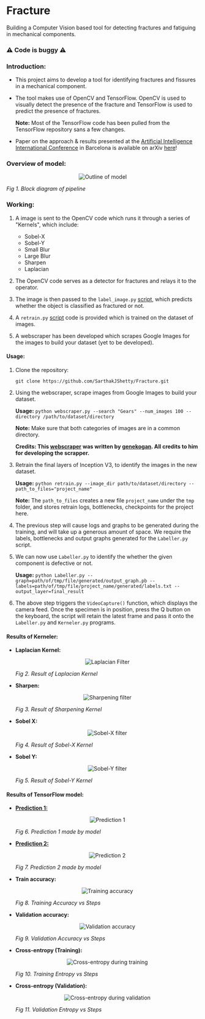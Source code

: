 # Fracture
Building a Computer Vision based tool for detecting fractures and fatiguing in mechanical components.

### :warning: Code is buggy :warning:

### Introduction:
- This project aims to develop a tool for identifying fractures and fissures in a mechanical component.

- The tool makes use of OpenCV and TensorFlow. OpenCV is used to visually detect the presence of the fracture and TensorFlow is used to predict the presence of fractures.

	 <strong>Note:</strong> Most of the TensorFlow code has been pulled from the TensorFlow repository sans a few changes.

- Paper on the approach & results presented at the <a title="A2IC" href="https://premc.org/conferences/a2ic-artificial-intelligence/" target="_blank">Artificial Intelligence International Conference</a> in Barcelona is available on arXiv <a title="arXiv link to paper" href="https://arxiv.org/abs/1901.08864" target="_blank">here</a>!

### Overview of model:
<p align="center">
	<img src="https://raw.githubusercontent.com/SarthakJShetty/Fracture/master/Data/Pipeline_Overview_PNG.png" title="Outline of model">
	<figcaption><em>Fig 1. Block diagram of pipeline</em>
	</figcaption>
</p>

### Working:
1. A image is sent to the OpenCV code which runs it through a series of "Kernels", which include:

	- Sobel-X
	- Sobel-Y
	- Small Blur
	- Large Blur
	- Sharpen
	- Laplacian

2. The OpenCV code serves as a detector for fractures and relays it to the operator.

3. The image is then passed to the ```label_image.py``` [script](https://github.com/SarthakJShetty/Fracture/blob/master/label_image.py), which predicts whether the object is classified as fractured or not.

4. A ```retrain.py``` [script](https://github.com/SarthakJShetty/Fracture/blob/master/retrain.py) code is provided which is trained on the dataset of images. 

5. A webscraper has been developed which scrapes Google Images for the images to build your dataset (yet to be developed).

#### Usage:

1. Clone the repository:

	```git clone https://github.com/SarthakJShetty/Fracture.git```

2. Using the webscraper, scrape images from Google Images to build your dataset.

	<strong>Usage:</strong> ```python webscraper.py --search "Gears" --num_images 100 --directory /path/to/dataset/directory```

	<strong>Note:</strong> Make sure that both categories of images are in a common directory.

	<strong>Credits: This <a title="Webscraper" href="https://github.com/SarthakJShetty/Fracture/blob/master/webscraper.py">webscraper</a> was written by <a title="genekogan" href="http://genekogan.com/" target="_blank">genekogan</a>. All credits to him for developing the scrapper.</strong>

3. Retrain the final layers of Inception V3, to identify the images in the new dataset.

	<strong>Usage:</strong> ```python retrain.py --image_dir path/to/dataset/directory --path_to_files="project_name"```

	<strong>Note:</strong> The ```path_to_files``` creates a new file ```project_name``` under the ```tmp``` folder, and stores retrain logs, bottlenecks, checkpoints for the project here.</strong>

4. The previous step will cause logs and graphs to be generated during the training, and will take up a generous amount of space. We require the labels, bottlenecks and output graphs generated for the ```Labeller.py``` script.

5. We can now use ```Labeller.py``` to identify the whether the given component is defective or not. 

	<strong>Usage:</strong> ```python Labeller.py --graph=path/of/tmp/file/generated/output_graph.pb --labels=path/of/tmp/file/project_name/generated/labels.txt --output_layer=final_result```

6. The above step triggers the ```VideoCapture()``` function, which displays the camera feed. Once the specimen is in position, press the Q button on the keyboard, the script will retain the latest frame and pass it onto the ```Labeller.py``` and ```Kerneler.py``` programs.

#### Results of Kerneler:

- **Laplacian Kernel:** 
		<p align="center">
			<img title="Laplacian Filter" src="https://raw.githubusercontent.com/SarthakJShetty/Fracture/master/Results/Laplacian_Gray.jpg"/>
			<figcaption>
				<em>Fig 2. Result of Laplacian Kernel</em>
			</figcaption>
		</p>

- **Sharpen:** 	
		<p align="center">
			<img title="Sharpening filter" src="https://raw.githubusercontent.com/SarthakJShetty/Fracture/master/Results/Sharpen_Gray.jpg"/>
			<figcaption>
				<em>Fig 3. Result of Sharpening Kernel</em>
			</figcaption>
		</p>

- **Sobel X:** 
		<p align="center">
			<img title="Sobel-X filter" src="https://raw.githubusercontent.com/SarthakJShetty/Fracture/master/Results/Sobel%20X_Gray.jpg"/>
			<figcaption>
			<em>Fig 4. Result of Sobel-X Kernel</em>
			</figcaption>
		</p>

- **Sobel Y:** 
		<p align="center">
			<img title="Sobel-Y filter" src="https://raw.githubusercontent.com/SarthakJShetty/Fracture/master/Results/Sobel%20Y_Gray.jpg"/>
			<figcaption>
			<em>Fig 5. Result of Sobel-Y Kernel</em>
			</figcaption>
		</p>

#### Results of TensorFlow model:

- **<a title="Result 1" href="https://raw.githubusercontent.com/SarthakJShetty/Fracture/master/Results/Predictions_Terminal_1.png">Prediction 1:</a>**
		<p align="center">
			<img title="Prediction 1" src="https://raw.githubusercontent.com/SarthakJShetty/Fracture/master/Results/Predictions_Terminal_1.png">
			<figcaption>
			<em>Fig 6. Prediction 1 made by model</em>
			</figcaption>
		</p>

- **<a title="Result 2" href="">Prediction 2:</a>**
		<p align="center">
			<img title="Prediction 2" src="https://raw.githubusercontent.com/SarthakJShetty/Fracture/master/Results/Predictions_Terminal_2.png">
			<figcaption>
			<em>Fig 7. Prediction 2 made by model</em>
			</figcaption>
		</p>

- **Train accuracy:**
		<p align="center">
			<img title="Training accuracy" src="https://raw.githubusercontent.com/SarthakJShetty/Fracture/master/Data/TrainingAccuracy_vs_Steps.png">
			<figcaption>
			<em>Fig 8. Training Accuracy vs Steps</em>
			</figcaption>
		</p>

- **Validation accuracy:**
		<p align="center">
			<img title="Validation accuracy" src="https://raw.githubusercontent.com/SarthakJShetty/Fracture/master/Data/ValidationAccuracy_vs_Steps.png">
			<figcaption>
			<em>Fig 9. Validation Accuracy vs Steps</em>
			</figcaption>
		</p>

- **Cross-entropy (Training):**
		<p align="center">
			<img title="Cross-entropy during training" src="https://raw.githubusercontent.com/SarthakJShetty/Fracture/master/Data/TrainingEntropy_vs_Steps.png">
			<figcaption>
			<em>Fig 10. Training Entropy vs Steps</em>
			</figcaption>
		</p>

- **Cross-entropy (Validation):**
		<p align="center">
			<img title="Cross-entropy during validation" src="https://raw.githubusercontent.com/SarthakJShetty/Fracture/master/Data/ValidationEntropy_vs_Steps.png">
			<figcaption>
			<em>Fig 11. Validation Entropy vs Steps</em>
			</figcaption>
		</p>